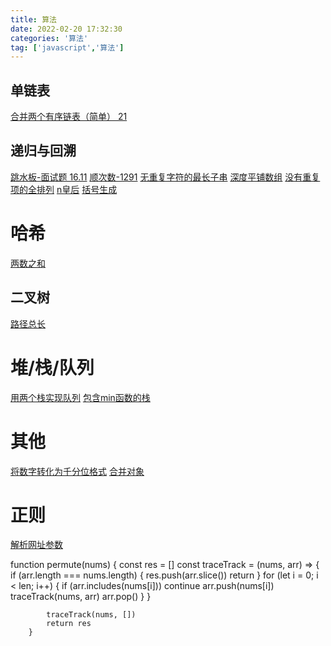 ```yaml
---
title: 算法
date: 2022-02-20 17:32:30
categories: '算法'
tag: ['javascript','算法']
---
```



## 单链表
[合并两个有序链表（简单） 21](https://github.com/wmshero/leetcode-javascript/issues/3)



## 递归与回溯
[跳水板-面试题 16.11](https://github.com/wmshero/leetcode-javascript/issues/1)
[顺次数-1291](https://github.com/wmshero/leetcode-javascript/issues/2)
[无重复字符的最长子串](https://github.com/wmshero/leetcode-javascript/issues/4)
[深度平铺数组](https://github.com/wmshero/leetcode-javascript/issues/6)
[没有重复项的全排列](https://github.com/wmshero/leetcode-javascript/issues/10)
[n皇后](https://github.com/wmshero/leetcode-javascript/issues/11)
[括号生成](https://github.com/wmshero/leetcode-javascript/issues/12)

# 哈希
[两数之和](https://github.com/wmshero/leetcode-javascript/issues/16)

## 二叉树
[路径总长](https://github.com/wmshero/leetcode-javascript/issues/5)


# 堆/栈/队列
[用两个栈实现队列](https://github.com/wmshero/leetcode-javascript/issues/14)
[包含min函数的栈](https://github.com/wmshero/leetcode-javascript/issues/15)

# 其他
[将数字转化为千分位格式](https://github.com/wmshero/leetcode-javascript/issues/7)
[合并对象](https://github.com/wmshero/leetcode-javascript/issues/9)


# 正则
[解析网址参数](https://github.com/wmshero/leetcode-javascript/issues/8)



 function permute(nums) {
            const res = []
            const traceTrack = (nums, arr) => {
                if (arr.length === nums.length) {
                    res.push(arr.slice())
                    return
                }
                for (let i = 0; i < len; i++) {
                    if (arr.includes(nums[i])) continue
                    arr.push(nums[i])
                    traceTrack(nums, arr)
                    arr.pop()
                }
            }

            traceTrack(nums, [])
            return res
        }